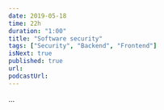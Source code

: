 ```yaml
---
date: 2019-05-18
time: 22h
duration: "1:00"
title: "Software security"
tags: ["Security", "Backend", "Frontend"]
isNext: true
published: true
url:
podcastUrl:
---
```


...

